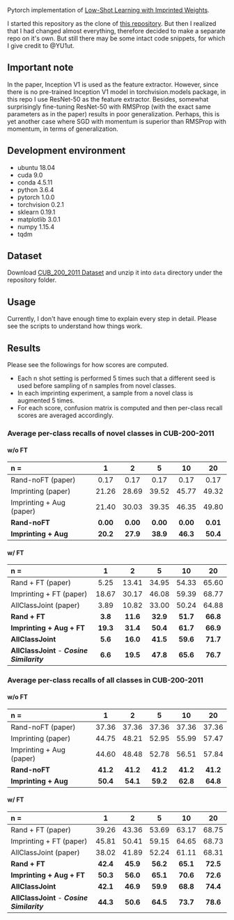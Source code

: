 Pytorch implementation of 
[Low-Shot Learning with Imprinted Weights](http://openaccess.thecvf.com/content_cvpr_2018/papers/Qi_Low-Shot_Learning_With_CVPR_2018_paper.pdf). 

I started this repository as the clone of [this repository](https://github.com/YU1ut/imprinted-weights). But then I realized that
I had changed almost everything, therefore decided to make a separate repo on it's own. But still there may be some intact code snippets, for
which I give credit to @YU1ut.

## Important note
In the paper, Inception V1 is used as the feature extractor. However, since there is no pre-trained Inception V1 model in 
torchvision.models package, in this repo I use ResNet-50 as the feature extractor. Besides, somewhat surprisingly 
fine-tuning ResNet-50 with RMSProp (with the exact same parameters as in the paper) results in poor generalization.
Perhaps, this is yet another case where SGD with momentum is superior than RMSProp with momentum, in terms of generalization.

## Development environment
- ubuntu 18.04
- cuda 9.0
- conda 4.5.11
- python 3.6.4
- pytorch 1.0.0
- torchvision 0.2.1
- sklearn 0.19.1
- matplotlib 3.0.1
- numpy 1.15.4
- tqdm

## Dataset
Download [CUB_200_2011 Dataset](http://www.vision.caltech.edu/visipedia-data/CUB-200-2011/CUB_200_2011.tgz)
and unzip it into ```data``` directory under the repository folder.

## Usage
Currently, I don't have enough time to explain every step in detail. 
Please see the scripts to understand how things work.

## Results
Please see the followings for how scores are computed.
- Each n shot setting is performed 5 times such that a different seed is used before sampling of n samples from novel classes.
- In each imprinting experiment, a sample from a novel class is augmented 5 times.
- For each score, confusion matrix is computed and then per-class recall scores are averaged accordingly.

### Average per-class recalls of novel classes in CUB-200-2011
#### w/o FT
| n = | 1| 2 | 5| 10| 20|
|:---|:---:|:---:|:---:|:---:|:---:|
|Rand-noFT (paper) |0.17 |0.17 |0.17 |0.17 |0.17 |
|Imprinting (paper)|21.26 |28.69 |39.52 |45.77 |49.32|
|Imprinting + Aug (paper) |21.40 |30.03 |39.35 |46.35 |49.80|
|**Rand-noFT**|**0.00** |**0.00** |**0.00** |**0.00** |**0.01** |
|**Imprinting + Aug** |**20.2** |**27.9** |**38.9** |**46.3** |**50.4**|

#### w/ FT
| n = | 1| 2 | 5| 10| 20|
|:---|:---:|:---:|:---:|:---:|:---:|
|Rand + FT (paper) |5.25 |13.41 |34.95| 54.33 |65.60|
|Imprinting + FT (paper)|18.67 |30.17| 46.08 |59.39 |68.77|
|AllClassJoint (paper) |3.89 |10.82 |33.00 |50.24 |64.88|
|**Rand + FT**|**3.8** |**11.6** |**32.9** |**51.7** |**66.8** |
|**Imprinting + Aug + FT** |**19.3** |**31.4** |**50.4** |**61.7** |**66.9** |
|**AllClassJoint** |**5.6** |**16.0** |**41.5** |**59.6** |**71.7** |
|**AllClassJoint** - ***Cosine Similarity*** |**6.6** |**19.5** |**47.8** |**65.6** |**76.7** |

### Average per-class recalls of all classes in CUB-200-2011
#### w/o FT
| n = | 1| 2 | 5| 10| 20|
|:---|:---:|:---:|:---:|:---:|:---:|
|Rand-noFT (paper) |37.36| 37.36| 37.36| 37.36 |37.36|
|Imprinting (paper)|44.75| 48.21| 52.95| 55.99 |57.47|
|Imprinting + Aug (paper) |44.60| 48.48| 52.78 |56.51| 57.84|
|**Rand-noFT**|**41.2** |**41.2** |**41.2** |**41.2** |**41.2** |
|**Imprinting + Aug** |**50.4** |**54.1** |**59.2** |**62.8** |**64.8**|

#### w/ FT
| n = | 1| 2 | 5| 10| 20|
|:---|:---:|:---:|:---:|:---:|:---:|
|Rand + FT (paper) |39.26 |43.36| 53.69| 63.17| 68.75|
|Imprinting + FT (paper)|45.81 |50.41 |59.15| 64.65| 68.73|
|AllClassJoint (paper) |38.02 |41.89| 52.24| 61.11| 68.31|
|**Rand + FT**|**42.4** |**45.9** |**56.2** |**65.1** |**72.5** |
|**Imprinting + Aug + FT** |**50.3** |**56.0** |**65.1** |**70.6** |**72.6** |
|**AllClassJoint** |**42.1** |**46.9** |**59.9** |**68.8** |**74.4** |
|**AllClassJoint** - ***Cosine Similarity*** |**44.3** |**50.6** |**64.5** |**73.7** |**78.6** |
